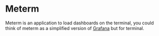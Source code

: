 # Meterm

Meterm is an application to load dashboards on the terminal, you could think of meterm as a simplified version of [Grafana] but for terminal.

[grafana]: https://grafana.com/

